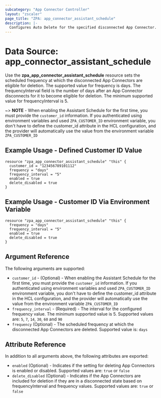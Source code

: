 ```yaml
---
subcategory: "App Connector Controller"
layout: "zscaler"
page_title: "ZPA: app_connector_assistant_schedule"
description: |-
  Configures Auto Delete for the specified disconnected App Connector.
---
```


# Data Source: app_connector_assistant_schedule

Use the **zpa_app_connector_assistant_schedule** resource sets the scheduled frequency at which the disconnected App Connectors are eligible for deletion. The supported value for frequency is days. The frequencyInterval field is the number of days after an App Connector disconnects for it to become eligible for deletion. The minimum supported value for frequencyInterval is 5.

~> **NOTE** - When enabling the Assistant Schedule for the first time, you must provide the `customer_id` information. If you authenticated using environment variables and used `ZPA_CUSTOMER_ID` environment variable, you don't have to define the customer_id attribute in the HCL configuration, and the provider will automatically use the value from the environment variable `ZPA_CUSTOMER_ID`

## Example Usage - Defined Customer ID Value

```hcl
resource "zpa_app_connector_assistant_schedule" "this" {
  customer_id = "123456789101112"
  frequency = "days"
  frequency_interval = "5"
  enabled = true
  delete_disabled = true
}
```

## Example Usage - Customer ID Via Environment Variable

```hcl
resource "zpa_app_connector_assistant_schedule" "this" {
  frequency = "days"
  frequency_interval = "5"
  enabled = true
  delete_disabled = true
}
```

## Argument Reference

The following arguments are supported:

* `customer_id` - (Optional) - When enabling the Assistant Schedule for the first time, you must provide the `customer_id` information. If you authenticated using environment variables and used `ZPA_CUSTOMER_ID` environment variable, you don't have to define the customer_id attribute in the HCL configuration, and the provider will automatically use the value from the environment variable `ZPA_CUSTOMER_ID`
* `frequency_interval` - (Required) - The interval for the configured frequency value. The minimum supported value is 5. Supported values are: `5`, `7`, `14`, `30`, `60` and `90`
* `frequency` (Optional) - The scheduled frequency at which the disconnected App Connectors are deleted. Supported value is: `days`

## Attribute Reference

In addition to all arguments above, the following attributes are exported:

* `enabled` (Optional) - Indicates if the setting for deleting App Connectors is enabled or disabled. Supported values are: `true` or `false`
* `delete_disabled` (Optional) - Indicates if the App Connectors are included for deletion if they are in a disconnected state based on frequencyInterval and frequency values. Supported values are: `true` or `false`
